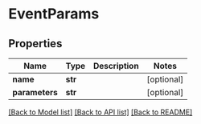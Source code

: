 # EventParams

## Properties
Name | Type | Description | Notes
------------ | ------------- | ------------- | -------------
**name** | **str** |  | [optional] 
**parameters** | **str** |  | [optional] 

[[Back to Model list]](../README.md#documentation-for-models) [[Back to API list]](../README.md#documentation-for-api-endpoints) [[Back to README]](../README.md)

